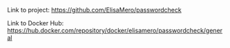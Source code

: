 Link to project: https://github.com/ElisaMero/passwordcheck 

Link to Docker Hub: https://hub.docker.com/repository/docker/elisamero/passwordcheck/general